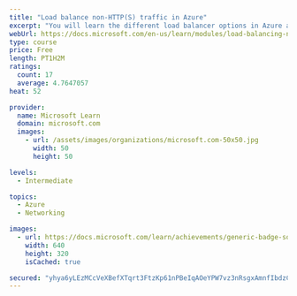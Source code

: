 ```yaml
---
title: "Load balance non-HTTP(S) traffic in Azure"
excerpt: "You will learn the different load balancer options in Azure and how to choose and implement the right Azure solution for non-HTTP(S) traffic."
webUrl: https://docs.microsoft.com/en-us/learn/modules/load-balancing-non-https-traffic-azure/
type: course
price: Free
length: PT1H2M
ratings:
  count: 17
  average: 4.7647057
heat: 52

provider:
  name: Microsoft Learn
  domain: microsoft.com
  images:
    - url: /assets/images/organizations/microsoft.com-50x50.jpg
      width: 50
      height: 50

levels:
  - Intermediate

topics:
  - Azure
  - Networking

images:
  - url: https://docs.microsoft.com/learn/achievements/generic-badge-social.png
    width: 640
    height: 320
    isCached: true

secured: "yhya6yLEzMCcVeXBefXTqrt3FtzKp61nPBeIqAOeYPW7vz3nRsgxAmnfIbdzCyqJhIs0JsD++hb2LAwD4oA9WUy+m5kUS2T4mzaOnBmT8r3UEUIHSyx9rSWs69hR6fmbVodoOixrPb3wrRLdFaVb5dCSj4F8aCVxhhrOLFU1O+qDoNkhzLP0wQBMHi0EE3u1KqI8ROQHQfHxri0022mYPJuTt7vdaKufJnsr/30dN6IWTQzApVHNYPDZhjsZum328wdJ0XsPlW3hRljPk5yjs/PhDNqz/pVHsr+mlQNmC3LihOqZhlbAhGe8g1SxQ3GYIgvysebK634jX0XI9MruQMnimLruL3ANI9Dr2uZxPVvPoL04FoSyZ1aa628cJ9SAbI9K94pi0y3YBZ0uZ9MFzMQW/wy88mVQhP+IZ9lVjEk=;hl+mgui7ugtWqA305CHRQQ=="
---
```


